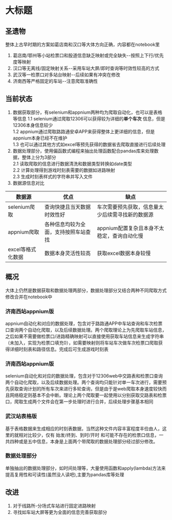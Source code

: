 # 大标题
## 圣遗物
整体上古早时期的方案如葛店南和汉口等大体方向正确，内容都在notebook里  
1. 葛店南/鄂州等小站检票口和股道信息缺乏映射或完全缺失--按照上下行/优先度等映射
2. 汉口等无离线/固定映射关系--采用车站大屏/即时查询等时效性较高的方式
3. 武汉等一检票口对多站台映射--后续如果有冲突在修改  
4. 济南西等严格固定的车站--注意爬取准确性  

## 当前状态  
1. 数据获取部分，有selenium和appnium两种均为爬取自动化，也可以是表格等信息
    1.1 selenium通过爬取12306可以获得较为详细的<b>单个车次</b> 信息，但是12306本身信息较少  
    1.2 appnium通过爬取路路通安卓APP来获得整体上更详细的信息，但是appnium本身已经不在维护  
    1.3 也可以通过其他方式如excel等预先获得的数据省去爬取直接进行后续处理
2. 数据处理部分，使用偏函数式编程来抽出处理函数配合pandas库来处理数据，整体上分为3部分  
    2.1 读取爬取的信息进行数据清洗和数据类型转换如date类型  
    2.2 计算处理得到游戏时刻表需要的数据如进路映射    
    2.3 生成时刻表样式的字符串并写入文件
3. 数据源信息对比  

数据源|优点|缺点  
---|---|---   
selenium爬取|查询快捷且当天数据时效性好|车次需要预先获取，信息量太少后续需寻找新的数据源     
appnium爬取|各种信息均较为全面，支持按照车站查找 |appnium配置复杂且本身不太稳定，查询自动化慢    
excel等格式化数据| 数据本身灵活性较高 |获取excel数据本身较慢  

## 概况  
大体上仍然是数据获取和数据处理两部分，数据处理部分又结合两种不同爬取方式修改合并在notebook中  
### 济南西站appnium版  
appnium自动化和对应的数据处理，包含对于路路通APP中车站查询和车次检票口查询两个自动化爬取，以及后续数据处理。两个爬取理论上为先爬取车站信息，之后如果不需要做检票口/进路精确映射可以直接使用获取车站信息来生成字符串（未加入，实现为检票口填充0），如需要映射则将车站车次做车次检票口爬取获得详细时刻表和路径信息。完成后可生成游戏时刻表  

### 济南西站appnium版  
selenium自动化和对应的数据处理，包含对于12306web中交路表和检票口查询两个自动化爬取，以及后续数据处理。两个查询均只能针对单一车次进行，需要预先获取查询计划的所有车次来进行多轮查询，但是由于是web爬取本身速度较快而且网络稳定则基本不会中断。理论上两个爬取要一起使用以分别获取交路表和检票口，爬取生成两个文件会在第一步处理时进行合并，后续处理步骤基本相同  

### 武汉站表格版
基于表格数据来生成相应的时刻表数据，当然这种文件内容丰富程度丰俭由人，这里的就相对比较少，仅有 始发/终到、到时/开时 和可能不存在的检票口信息，一共四种或是五中信息，本身是上面两个带爬取的数据处理部分经过部分修改。


### 数据处理部分   
单独抽出的数据处理部分，如时间处理等，大量使用函数和apply(lambda)方法来提高复用性和可读性(虽然没人读吧),主要为pandas库等处理  

## 改进
1. 对于线路所-分场式车站进行固定进路映射
2. 寻找如车站大屏等更为全面的信息完善获取部分